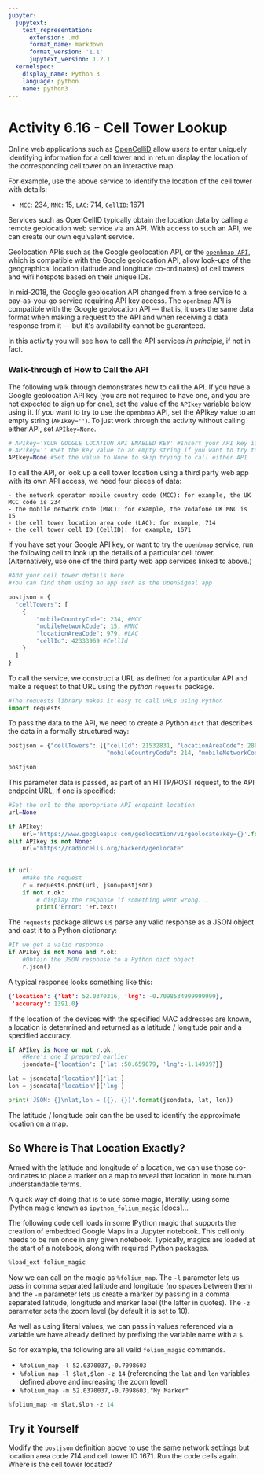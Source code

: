 ```yaml
---
jupyter:
  jupytext:
    text_representation:
      extension: .md
      format_name: markdown
      format_version: '1.1'
      jupytext_version: 1.2.1
  kernelspec:
    display_name: Python 3
    language: python
    name: python3
---
```


<!-- #region -->
<a name="cellTowers"></a>
# Activity 6.16 - Cell Tower Lookup

Online web applications such as [OpenCelliD](https://www.opencellid.org/) allow users to enter uniquely identifying information for a cell tower and in return display the location of the corresponding cell tower on an interactive map.

For example, use the above service to identify the location of the cell tower with details:

- `MCC`: 234, `MNC`: 15, `LAC`: 714, `CellID`: 1671


Services such as OpenCellID typically obtain the location data by calling a remote geolocation web service via an API. With access to such an API, we can create our own equivalent service.

Geolocation APIs such as the Google geolocation API, or the [`openbmap API`](https://radiocells.org/geolocation), which is compatible with the Google geolocation API, allow look-ups of the geographical location (latitude and longitude co-ordinates) of cell towers and wifi hotspots based on their unique IDs.

In mid-2018, the Google geolocation API changed from a free service to a pay-as-you-go service requiring API key access. The `openbmap` API is compatible with the Google geolocation API — that is, it uses the same data format when making a request to the API and when receiving a data response from it — but it's availability cannot be guaranteed.


In this activity you will see how to call the API services *in principle*, if not in fact.
<!-- #endregion -->

### Walk-through of How to Call the API

The following walk through demonstrates how to call the API. If you have a Google geolocation API key (you are not required to have one, and you are not expected to sign up for one), set the value of the `APIkey` variable below using it. If you want to try to use the `openbmap` API, set the APIkey value to an empty string (`APIkey=''`). To just work through the activity without calling either API, set `APIkey=None`.

```python
# APIkey='YOUR GOOGLE LOCATION API ENABLED KEY' #Insert your API key if you already have one & want to use it
# APIkey='' #Set the key value to an empty string if you want to try to use the openbmap service
APIkey=None #Set the value to None to skip trying to call either API
```

To call the API, or look up a cell tower location using a third party web app with its own API access, we need four pieces of data:

    - the network operator mobile country code (MCC): for example, the UK MCC code is 234
    - the mobile network code (MNC): for example, the Vodafone UK MNC is 15
    - the cell tower location area code (LAC): for example, 714
    - the cell tower cell ID (CellID): for example, 1671


If you have set your Google API key, or want to try the `openbmap` service, run the following cell to look up the details of a particular cell tower. (Alternatively, use one of the third party web app services linked to above.)

```python
#Add your cell tower details here.
#You can find them using an app such as the OpenSignal app

postjson = {
  "cellTowers": [
    {
        "mobileCountryCode": 234, #MCC
        "mobileNetworkCode": 15, #MNC
        "locationAreaCode": 979, #LAC
        "cellId": 42333969 #CellId
    }
  ]
}
```

To call the service, we construct a URL as defined for a particular API and make a request to that URL using the *python* `requests` package.

```python
#The requests library makes it easy to call URLs using Python
import requests
```

To pass the data to the API, we need to create a Python `dict` that describes the data in a formally structured way:

```python
postjson = {"cellTowers": [{"cellId": 21532831, "locationAreaCode": 2862, 
                            "mobileCountryCode": 214, "mobileNetworkCode": 7}]}

postjson
```

This parameter data is passed, as part of an HTTP/POST request, to the API endpoint URL, if one is specified:

```python
#Set the url to the appropriate API endpoint location
url=None

if APIkey:
    url='https://www.googleapis.com/geolocation/v1/geolocate?key={}'.format(APIkey)
elif APIkey is not None:
    url="https://radiocells.org/backend/geolocate"
    
    
if url:
    #Make the request
    r = requests.post(url, json=postjson)
    if not r.ok:
        # display the response if something went wrong...
        print('Error: '+r.text)
```

The `requests` package allows us parse any valid response as a JSON object and cast it to a Python dictionary:

```python
#If we get a valid response
if APIkey is not None and r.ok:
    #Obtain the JSON response to a Python dict object
    r.json()
```

<!-- #region -->
A typical response looks something like this:

```json
{'location': {'lat': 52.0370316, 'lng': -0.7098534999999999},
 'accuracy': 1391.0}
 ```

If the location of the devices with the specified MAC addresses are known, a location is determined and returned as a latitude / longitude pair and a specified accuracy.
<!-- #endregion -->

```python
if APIkey is None or not r.ok:
    #Here's one I prepared earlier
    jsondata={'location': {'lat':50.659079, 'lng':-1.149397}}

lat = jsondata['location']['lat']
lon = jsondata['location']['lng']

print('JSON: {}\nlat,lon = ({}, {})'.format(jsondata, lat, lon))
```

The latitude / longitude pair can the be used to identify the approximate location on a map.


## So Where is That Location Exactly?


Armed with the latitude and longitude of a location, we can use those co-ordinates to place a marker on a map to reveal that location in more human understandable terms.

A quick way of doing that is to use some magic, literally, using some IPython magic known as `ipython_folium_magic` [[docs](https://github.com/psychemedia/ipython_magic_folium)]...

The following code cell loads in some IPython magic that supports the creation of embedded Google Maps in a Jupyter notebook. This cell only needs to be run once in any given notebook. Typically, magics are loaded at the start of a notebook, along with required Python packages. 

```python
%load_ext folium_magic
```

Now we can call on the magic as `%folium_map`. The `-l` parameter lets us pass in comma separated latitude and longitude (no spaces between them) and the `-m` parameter lets us create a marker by passing in a comma separated latitude, longitude and marker label (the latter in quotes). The `-z` parameter sets the zoom level (by default it is set to 10).

As well as using literal values, we can pass in values referenced via a variable we have already defined by prefixing the variable name with a `$`.

So for example, the following are all valid `folium_magic` commands. 

- `%folium_map -l 52.0370037,-0.7098603`
- `%folium_map -l $lat,$lon -z 14` (referencing the `lat` and `lon` variables defined above and increasing the zoom level)
- `%folium_map -m 52.0370037,-0.7098603,"My Marker"`

```python
%folium_map -m $lat,$lon -z 14
```

## Try it Yourself

Modify the `postjson` definition above to use the same network settings but location area code 714 and cell tower ID    1671. Run the code cells again. Where is the cell tower located?
